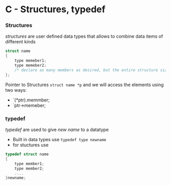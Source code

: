 # C - Structures, typedef

### Structures
*structures* are user defined data types that allows to combine data items of different kinds
```C
struct name
{
    type memeber1;
    type memeber2;
    /* declare as many members as desired, but the entire structure size must be known to the compiler. */
};
```
Pointer to Structures `struct name *p` and we will access the elements using two ways:
- `(*ptr).memmber;
- `ptr->memeber;

### typedef
*typedef* are used to give *_new name_* to a datatype
- Built in data types use `typedef type newname`
- for stuctures use
```C
typedef struct name
{
    type member1;
    type member2;
    ....
}newname;
```
